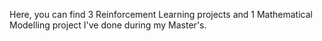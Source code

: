 Here, you can find 3 Reinforcement Learning projects and 1 Mathematical Modelling project I've done during my Master's.
